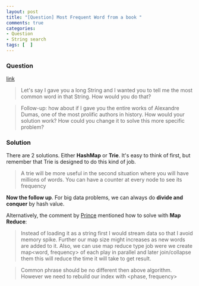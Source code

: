 ```yaml
---
layout: post
title: "[Question] Most Frequent Word from a book "
comments: true
categories:
- Question
- String search
tags: [  ]
---
```


### Question

[link](http://www.careercup.com/question?id=5715664853532672)

> Let's say I gave you a long String and I wanted you to tell me the most common word in that String. How would you do that? 

> Follow-up: how about if I gave you the entire works of Alexandre Dumas, one of the most prolific authors in history. How would your solution work? How could you change it to solve this more specific problem? 

### Solution

There are 2 solutions. Either __HashMap__ or __Trie__. It's easy to think of first, but remember that Trie is designed to do this kind of job. 

> A trie will be more useful in the second situation where you will have millions of words. You can have a counter at every node to see its frequency

__Now the follow up__. For big data problems, we can always do __divide and conquer__ by hash value. 

Alternatively, the comment by [Prince](http://www.careercup.com/question?id=5715664853532672) mentioned how to solve with __Map Reduce__: 

> Instead of loading it as a string first I would stream data so that I avoid memory spike. Further our map size might increases as new words are added to it. Also, we can use map reduce type job were we create map<word, frequency> of each play in parallel and later join/collapse them this will reduce the time it will take to get result. 

> Common phrase should be no different then above algorithm. However we need to rebuild our index with <phase, frequency>
